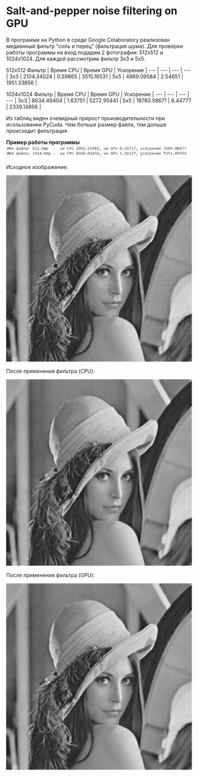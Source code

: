 Salt-and-pepper noise filtering on GPU
=====================
В программе на Python в среде Google Colaboratory реализован медианный фильтр "соль и перец" (фильтрация шума).
Для проверки работы программы на вход подадим 2 фотографии: 512х512 и 1024х1024. Для каждой рассмотрим фильтр 3х3 и 5х5.

512х512
Фильтр | Время CPU | Время GPU | Ускорение | 
--- | --- | --- | --- |
3х3 | 2104.34024 | 0.59865 | 3515.16531 | 
5х5 | 4969.09584 | 2.54651 | 1951.33856 | 

1024х1024
Фильтр | Время CPU | Время GPU | Ускорение | 
--- | --- | --- | --- |
3х3 | 8634.49404 | 1.63751 | 5272.95441 | 
5х5 | 19760.58671 | 8.44777 | 2339.14856 | 

Из таблиц виден очевидный прирост производительности при исользовании PyCuda. 
Чем больше размер файла, тем дольше происходит фильтрация

**Пример работы программы <br />**
![Image alt](https://github.com/DaniilGlubshevAndr/skrin/blob/main/scrin1.jpg)

Исходное изображение:

![Image alt](https://github.com/DaniilGlubshevAndr/skrin/blob/main/512.bmp)

После применения фильтра (CPU):

![Image alt](https://github.com/DaniilGlubshevAndr/skrin/blob/main/cpu512.bmp)

После применения фильтра (GPU):

![Image alt](https://github.com/DaniilGlubshevAndr/skrin/blob/main/gpu512.bmp)
